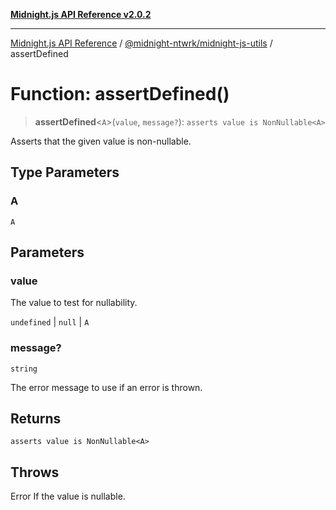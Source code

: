 [**Midnight.js API Reference v2.0.2**](../../../README.md)

***

[Midnight.js API Reference](../../../packages.md) / [@midnight-ntwrk/midnight-js-utils](../README.md) / assertDefined

# Function: assertDefined()

> **assertDefined**\<`A`\>(`value`, `message?`): `asserts value is NonNullable<A>`

Asserts that the given value is non-nullable.

## Type Parameters

### A

`A`

## Parameters

### value

The value to test for nullability.

`undefined` | `null` | `A`

### message?

`string`

The error message to use if an error is thrown.

## Returns

`asserts value is NonNullable<A>`

## Throws

Error If the value is nullable.
